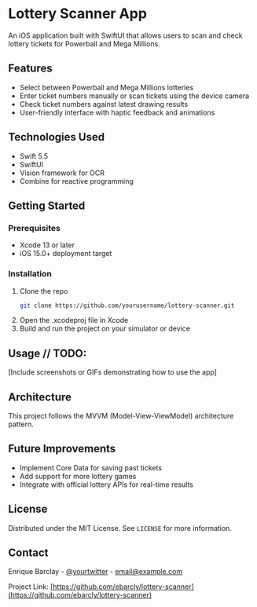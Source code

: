 # Lottery Scanner App

An iOS application built with SwiftUI that allows users to scan and check lottery tickets for Powerball and Mega Millions.

## Features

- Select between Powerball and Mega Millions lotteries
- Enter ticket numbers manually or scan tickets using the device camera
- Check ticket numbers against latest drawing results
- User-friendly interface with haptic feedback and animations

## Technologies Used

- Swift 5.5
- SwiftUI
- Vision framework for OCR
- Combine for reactive programming

## Getting Started

### Prerequisites

- Xcode 13 or later
- iOS 15.0+ deployment target

### Installation

1. Clone the repo
   ```sh
   git clone https://github.com/yourusername/lottery-scanner.git
   ```
2. Open the .xcodeproj file in Xcode
3. Build and run the project on your simulator or device

## Usage // TODO:

[Include screenshots or GIFs demonstrating how to use the app]

## Architecture

This project follows the MVVM (Model-View-ViewModel) architecture pattern.

## Future Improvements

- Implement Core Data for saving past tickets
- Add support for more lottery games
- Integrate with official lottery APIs for real-time results

## License

Distributed under the MIT License. See `LICENSE` for more information.

## Contact

Enrique Barclay - [@yourtwitter](https://twitter.com/yourtwitter) - email@example.com

Project Link: [https://github.com/ebarcly/lottery-scanner](https://github.com/ebarcly/lottery-scanner)